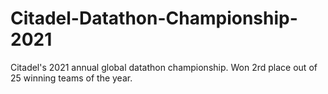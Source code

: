 # Citadel-Datathon-Championship-2021

Citadel's 2021 annual global datathon championship. Won 2rd place out of 25 winning teams of the year.
